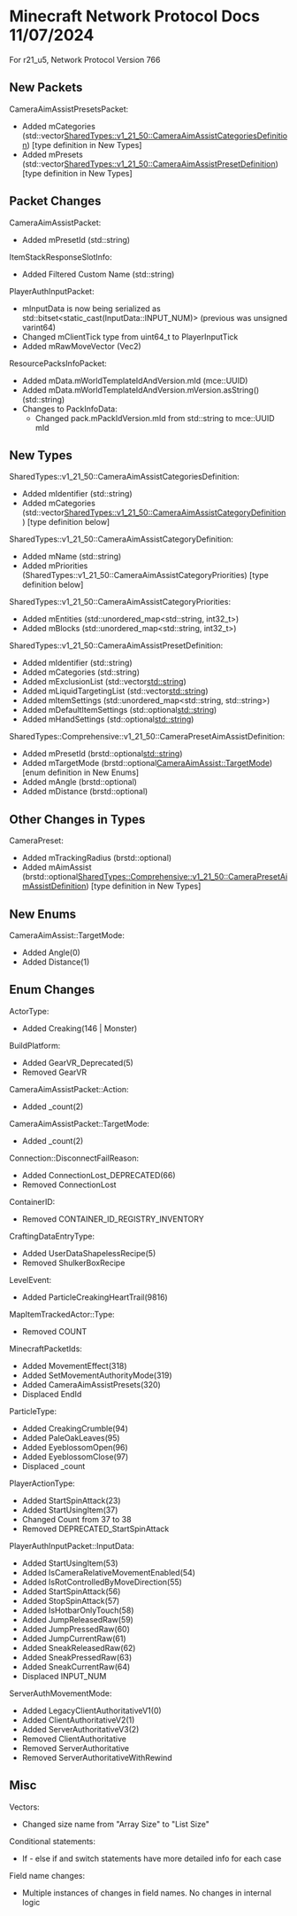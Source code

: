 # Minecraft Network Protocol Docs 11/07/2024
For r21_u5, Network Protocol Version 766


## New Packets

CameraAimAssistPresetsPacket:
* Added mCategories (std::vector<SharedTypes::v1_21_50::CameraAimAssistCategoriesDefinition>) [type definition in New Types]
* Added mPresets (std::vector<SharedTypes::v1_21_50::CameraAimAssistPresetDefinition>) [type definition in New Types]


## Packet Changes

CameraAimAssistPacket:
* Added mPresetId (std::string)

ItemStackResponseSlotInfo:
* Added Filtered Custom Name (std::string)

PlayerAuthInputPacket:
* mInputData is now being serialized as std::bitset<static_cast<int>(InputData::INPUT_NUM)> (previous was unsigned varint64)
* Changed mClientTick type from uint64_t to PlayerInputTick
* Added mRawMoveVector (Vec2)

ResourcePacksInfoPacket:
* Added mData.mWorldTemplateIdAndVersion.mId (mce::UUID)
* Added mData.mWorldTemplateIdAndVersion.mVersion.asString() (std::string)
* Changes to PackInfoData:
    - Changed pack.mPackIdVersion.mId from std::string to mce::UUID mId


## New Types

SharedTypes::v1_21_50::CameraAimAssistCategoriesDefinition:
* Added mIdentifier (std::string)
* Added mCategories (std::vector<SharedTypes::v1_21_50::CameraAimAssistCategoryDefinition>) [type definition below]

SharedTypes::v1_21_50::CameraAimAssistCategoryDefinition:
* Added mName (std::string)
* Added mPriorities (SharedTypes::v1_21_50::CameraAimAssistCategoryPriorities) [type definition below]

SharedTypes::v1_21_50::CameraAimAssistCategoryPriorities:
* Added mEntities (std::unordered_map<std::string, int32_t>)
* Added mBlocks (std::unordered_map<std::string, int32_t>)

SharedTypes::v1_21_50::CameraAimAssistPresetDefinition:
* Added mIdentifier (std::string)
* Added mCategories (std::string)
* Added mExclusionList (std::vector<std::string>)
* Added mLiquidTargetingList (std::vector<std::string>)
* Added mItemSettings (std::unordered_map<std::string, std::string>)
* Added mDefaultItemSettings (std::optional<std::string>)
* Added mHandSettings (std::optional<std::string>)

SharedTypes::Comprehensive::v1_21_50::CameraPresetAimAssistDefinition:
* Added mPresetId (brstd::optional<std::string>)
* Added mTargetMode (brstd::optional<CameraAimAssist::TargetMode>) [enum definition in New Enums]
* Added mAngle (brstd::optional<Vec2>)
* Added mDistance (brstd::optional<float>)


## Other Changes in Types

CameraPreset:
* Added mTrackingRadius (brstd::optional<float>)
* Added mAimAssist (brstd::optional<SharedTypes::Comprehensive::v1_21_50::CameraPresetAimAssistDefinition>) [type definition in New Types]


## New Enums

CameraAimAssist::TargetMode:
* Added Angle(0)
* Added Distance(1)


## Enum Changes

ActorType:
* Added Creaking(146 | Monster)

BuildPlatform:
* Added GearVR_Deprecated(5)
* Removed GearVR

CameraAimAssistPacket::Action:
* Added _count(2)

CameraAimAssistPacket::TargetMode:
* Added _count(2)

Connection::DisconnectFailReason:
* Added ConnectionLost_DEPRECATED(66)
* Removed ConnectionLost

ContainerID:
* Removed CONTAINER_ID_REGISTRY_INVENTORY

CraftingDataEntryType:
* Added UserDataShapelessRecipe(5)
* Removed ShulkerBoxRecipe

LevelEvent:
* Added ParticleCreakingHeartTrail(9816)

MapItemTrackedActor::Type:
* Removed COUNT

MinecraftPacketIds:
* Added MovementEffect(318)
* Added SetMovementAuthorityMode(319)
* Added CameraAimAssistPresets(320)
* Displaced EndId

ParticleType:
* Added CreakingCrumble(94)
* Added PaleOakLeaves(95)
* Added EyeblossomOpen(96)
* Added EyeblossomClose(97)
* Displaced _count

PlayerActionType:
* Added StartSpinAttack(23)
* Added StartUsingItem(37)
* Changed Count from 37 to 38
* Removed DEPRECATED_StartSpinAttack

PlayerAuthInputPacket::InputData:
* Added StartUsingItem(53)
* Added IsCameraRelativeMovementEnabled(54)
* Added IsRotControlledByMoveDirection(55)
* Added StartSpinAttack(56)
* Added StopSpinAttack(57)
* Added IsHotbarOnlyTouch(58)
* Added JumpReleasedRaw(59)
* Added JumpPressedRaw(60)
* Added JumpCurrentRaw(61)
* Added SneakReleasedRaw(62)
* Added SneakPressedRaw(63)
* Added SneakCurrentRaw(64)
* Displaced INPUT_NUM

ServerAuthMovementMode:
* Added LegacyClientAuthoritativeV1(0)
* Added ClientAuthoritativeV2(1)
* Added ServerAuthoritativeV3(2)
* Removed ClientAuthoritative
* Removed ServerAuthoritative
* Removed ServerAuthoritativeWithRewind


## Misc

Vectors:
* Changed size name from "Array Size" to "List Size"

Conditional statements:
* If - else if and switch statements have more detailed info for each case

Field name changes:
* Multiple instances of changes in field names. No changes in internal logic
